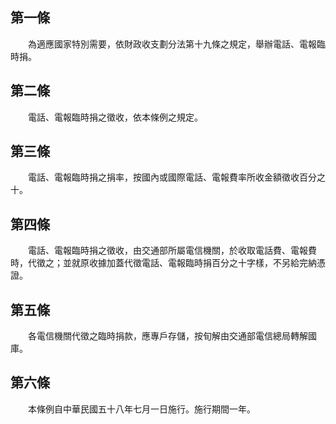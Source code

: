 第一條 
-------
　　為適應國家特別需要，依財政收支劃分法第十九條之規定，舉辦電話、電報臨時捐。  


第二條 
-------
　　電話、電報臨時捐之徵收，依本條例之規定。  


第三條 
-------
　　電話、電報臨時捐之捐率，按國內或國際電話、電報費率所收金額徵收百分之十。  


第四條 
-------
　　電話、電報臨時捐之徵收，由交通部所屬電信機關，於收取電話費、電報費時，代徵之；並就原收據加蓋代徵電話、電報臨時捐百分之十字樣，不另給完納憑證。  


第五條 
-------
　　各電信機關代徵之臨時捐款，應專戶存儲，按旬解由交通部電信總局轉解國庫。  


第六條 
-------
　　本條例自中華民國五十八年七月一日施行。施行期間一年。